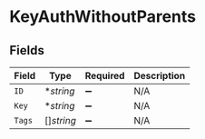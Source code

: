 # KeyAuthWithoutParents


## Fields

| Field              | Type               | Required           | Description        |
| ------------------ | ------------------ | ------------------ | ------------------ |
| `ID`               | **string*          | :heavy_minus_sign: | N/A                |
| `Key`              | **string*          | :heavy_minus_sign: | N/A                |
| `Tags`             | []*string*         | :heavy_minus_sign: | N/A                |